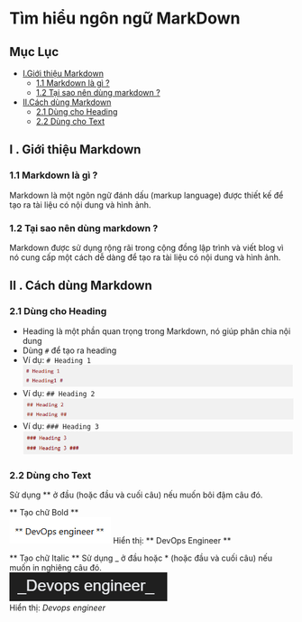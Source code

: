 # Tìm hiểu ngôn ngữ MarkDown #

## Mục Lục ##
- [I.Giới thiệu Markdown](##I.Giới-thiệu-Mardown)
    - [1.1 Markdown là gì ?](###1.1-markdown-là-gì-?)
    - [1.2 Tại sao nên dùng markdown ?](###1.2-tại-sao-nên-dùng-markdown-?)
- [II.Cách dùng Markdown ](##II.Cách-dùng-Markdown)
    - [2.1 Dùng cho Heading](###2.1-Dùng-cho-Heading)
    - [2.2 Dùng cho Text](###2.2-Dùng-cho-Text)

## I . Giới thiệu Markdown ##
### 1.1 Markdown là gì ? ###

Markdown là một ngôn ngữ đánh dấu (markup language) được thiết kế để tạo ra tài liệu có
nội dung và hình ảnh.

### 1.2 Tại sao nên dùng markdown ? ###

Markdown được sử dụng rộng rãi trong cộng đồng lập trình và viết blog vì
nó cung cấp một cách dễ dàng để tạo ra tài liệu có nội dung và hình ảnh.

## II . Cách dùng Markdown ##
### 2.1 Dùng cho Heading ###
- Heading là một phần quan trọng trong Markdown, nó giúp phân chia nội dung
- Dùng `#` để tạo ra heading
- Ví dụ: `# Heading 1`   
![Heading 1](image.png)
- Ví dụ: `## Heading 2`  
![Heading 2](image-1.png)
- Ví dụ: `### Heading 3`  
![Heading 3](image-2.png)

### 2.2 Dùng cho Text ###
Sử dụng ** ở đầu (hoặc đầu và cuối câu) nếu muốn bôi đậm câu đó.

** Tạo chữ Bold **     
![alt text](image-3.png)
Hiển thị: ** DevOps Engineer **

** Tạo chữ Italic **
Sử dụng _ ở đầu hoặc * (hoặc đầu và cuối câu) nếu muốn in nghiêng câu đó.  
![alt text](image-4.png)  
Hiển thị: _Devops engineer_


